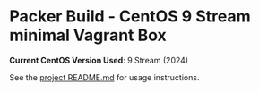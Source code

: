 # Packer Build - CentOS 9 Stream minimal Vagrant Box

**Current CentOS Version Used**: 9 Stream (2024)

See the [project README.md](../README.md) for usage instructions.
